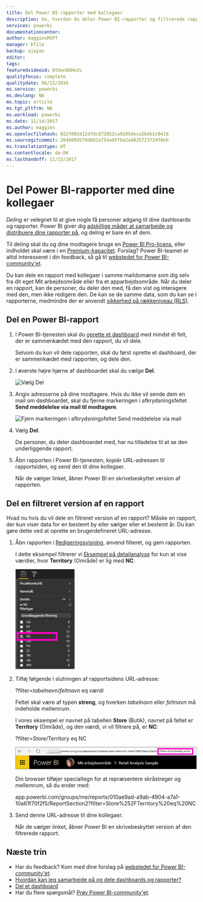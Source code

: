 ```yaml
---
title: Del Power BI-rapporter med kollegaer
description: Se, hvordan du deler Power BI-rapporter og filtrerede rapporter med kollegaer i din organisation.
services: powerbi
documentationcenter: 
author: maggiesMSFT
manager: kfile
backup: ajayan
editor: 
tags: 
featuredvideoid: 0tUwn8DHo3s
qualityfocus: complete
qualitydate: 06/22/2016
ms.service: powerbi
ms.devlang: NA
ms.topic: article
ms.tgt_pltfrm: NA
ms.workload: powerbi
ms.date: 11/14/2017
ms.author: maggies
ms.openlocfilehash: 022f085d12d7dc872052ca9205deca264b1c0418
ms.sourcegitcommit: 284b09d579d601e754a05fba2a4025723724f8eb
ms.translationtype: HT
ms.contentlocale: da-DK
ms.lasthandoff: 11/15/2017
---
```

# <a name="share-power-bi-reports-with-your-coworkers"></a>Del Power BI-rapporter med dine kollegaer
*Deling* er velegnet til at give nogle få personer adgang til dine dashboards og rapporter. Power BI giver dig [adskillige måder at samarbejde og distribuere dine rapporter på](service-how-to-collaborate-distribute-dashboards-reports.md), og deling er bare én af dem.

Til deling skal du og dine modtagere bruge en [Power BI Pro-licens](service-free-vs-pro.md), eller indholdet skal være i en [Premium-kapacitet](service-premium.md). Forslag? Power BI-teamet er altid interesseret i din feedback, så gå til [webstedet for Power BI-community'et](https://community.powerbi.com/).

Du kan dele en rapport med kollegaer i samme maildomæne som dig selv fra dit eget Mit arbejdsområde eller fra et apparbejdsområde. Når du deler en rapport, kan de personer, du deler den med, få den vist og interagere med den, men ikke redigere den. De kan se de samme data, som du kan se i rapporterne, medmindre der er anvendt [sikkerhed på rækkeniveau (RLS)](service-admin-rls.md). 

## <a name="share-a-power-bi-report"></a>Del en Power BI-rapport
1. I Power BI-tjenesten skal du [oprette et dashboard](service-dashboard-create.md) med mindst ét felt, der er sammenkædet med den rapport, du vil dele. 
   
    Selvom du kun vil dele rapporten, skal du først oprette et dashboard, der er sammenkædet med rapporten, og dele den. 

1. I øverste højre hjørne af dashboardet skal du vælge **Del**.

     ![Vælg Del](media/service-share-reports/power-bi-share-upper-right.png)
  
2. Angiv adresserne på dine modtagere. Hvis du ikke vil sende dem en mail om dashboardet, skal du fjerne markeringen i afkrydsningsfeltet **Send meddelelse via mail til modtagere**.

     ![Fjern markeringen i afkrydsningsfeltet Send meddelelse via mail](media/service-share-reports/power-bi-share-dont-send-mail.png)

4. Vælg **Del**.

      De personer, du deler dashboardet med, har nu tilladelse til at se den underliggende rapport. 

1. Åbn rapporten i Power BI-tjenesten, kopiér URL-adressen til rapportsiden, og send den til dine kollegaer. 
   
    Når de vælger linket, åbner Power BI en skrivebeskyttet version af rapporten.

## <a name="share-a-filtered-version-of-a-report"></a>Del en filtreret version af en rapport
Hvad nu hvis du vil dele en filtreret version af en rapport? Måske en rapport, der kun viser data for en bestemt by eller sælger eller et bestemt år. Du kan gøre dette ved at oprette en brugerdefineret URL-adresse.

1. Åbn rapporten i [Redigeringsvisning](service-reading-view-and-editing-view.md), anvend filteret, og gem rapporten.
   
   I dette eksempel filtrerer vi [Eksempel på detailanalyse](sample-tutorial-connect-to-the-samples.md) for kun at vise værdier, hvor **Territory** (Område) er lig med **NC**.
   
   ![Ruden Rapportfilter](media/service-share-reports/power-bi-filter-report2.png)
2. Tilføj følgende i slutningen af rapportsidens URL-adresse:
   
   ?filter=*tabelnavn*/*feltnavn* eq *værdi*
   
    Feltet skal være af typen **streng**, og hverken *tabelnavn* eller *feltnavn* må indeholde mellemrum.
   
   I vores eksempel er navnet på tabellen **Store** (Butik), navnet på feltet er **Territory** (Område), og den værdi, vi vil filtrere på, er **NC**:
   
    ?filter=Store/Territory eq NC
   
   ![URL-adresse til filtreret rapport](media/service-share-reports/power-bi-filter-url3.png)
   
   Din browser tilføjer specialtegn for at repræsentere skråstreger og mellemrum, så du ender med:
   
   app.powerbi.com/groups/me/reports/010ae9ad-a9ab-4904-a7a1-10a61f70f2f5/ReportSection2?filter=Store%252FTerritory%20eq%20NC
3. Send denne URL-adresse til dine kollegaer. 
   
   Når de vælger linket, åbner Power BI en skrivebeskyttet version af den filtrerede rapport.

## <a name="next-steps"></a>Næste trin
* Har du feedback? Kom med dine forslag på [webstedet for Power BI-community'et](https://community.powerbi.com/).
* [Hvordan kan jeg samarbejde på og dele dashboards og rapporter?](service-how-to-collaborate-distribute-dashboards-reports.md)
* [Del et dashboard](service-share-dashboards.md)
* Har du flere spørgsmål? [Prøv Power BI-community'et](http://community.powerbi.com/).

